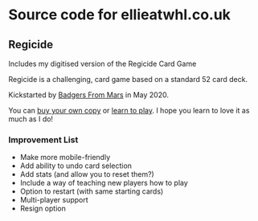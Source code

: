 # Source code for ellieatwhl.co.uk

## Regicide

Includes my digitised version of the Regicide Card Game

Regicide is a challenging, card game based on a standard 52 card deck.

Kickstarted by [Badgers From Mars](https://www.badgersfrommars.com/) in May 2020.

You can [buy your own copy](https://www.badgersfrommars.com/buy-regicide/) or [learn to play](https://www.badgersfrommars.com/regicide/). I hope you learn to love it as much as I do!

### Improvement List

- Make more mobile-friendly
- Add ability to undo card selection
- Add stats (and allow you to reset them?)
- Include a way of teaching new players how to play
- Option to restart (with same starting cards)
- Multi-player support
- Resign option